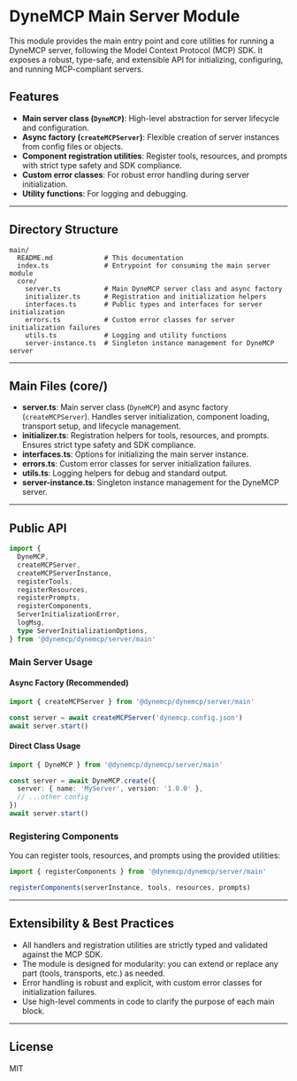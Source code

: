 # DyneMCP Main Server Module

This module provides the main entry point and core utilities for running a DyneMCP server, following the Model Context Protocol (MCP) SDK. It exposes a robust, type-safe, and extensible API for initializing, configuring, and running MCP-compliant servers.

## Features

- **Main server class (`DyneMCP`)**: High-level abstraction for server lifecycle and configuration.
- **Async factory (`createMCPServer`)**: Flexible creation of server instances from config files or objects.
- **Component registration utilities**: Register tools, resources, and prompts with strict type safety and SDK compliance.
- **Custom error classes**: For robust error handling during server initialization.
- **Utility functions**: For logging and debugging.

---

## Directory Structure

```
main/
  README.md             # This documentation
  index.ts              # Entrypoint for consuming the main server module
  core/
    server.ts           # Main DyneMCP server class and async factory
    initializer.ts      # Registration and initialization helpers
    interfaces.ts       # Public types and interfaces for server initialization
    errors.ts           # Custom error classes for server initialization failures
    utils.ts            # Logging and utility functions
    server-instance.ts  # Singleton instance management for DyneMCP server
```

---

## Main Files (core/)

- **server.ts**: Main server class (`DyneMCP`) and async factory (`createMCPServer`). Handles server initialization, component loading, transport setup, and lifecycle management.
- **initializer.ts**: Registration helpers for tools, resources, and prompts. Ensures strict type safety and SDK compliance.
- **interfaces.ts**: Options for initializing the main server instance.
- **errors.ts**: Custom error classes for server initialization failures.
- **utils.ts**: Logging helpers for debug and standard output.
- **server-instance.ts**: Singleton instance management for the DyneMCP server.

---

## Public API

```ts
import {
  DyneMCP,
  createMCPServer,
  createMCPServerInstance,
  registerTools,
  registerResources,
  registerPrompts,
  registerComponents,
  ServerInitializationError,
  logMsg,
  type ServerInitializationOptions,
} from '@dynemcp/dynemcp/server/main'
```

### Main Server Usage

#### Async Factory (Recommended)

```ts
import { createMCPServer } from '@dynemcp/dynemcp/server/main'

const server = await createMCPServer('dynemcp.config.json')
await server.start()
```

#### Direct Class Usage

```ts
import { DyneMCP } from '@dynemcp/dynemcp/server/main'

const server = await DyneMCP.create({
  server: { name: 'MyServer', version: '1.0.0' },
  // ...other config
})
await server.start()
```

### Registering Components

You can register tools, resources, and prompts using the provided utilities:

```ts
import { registerComponents } from '@dynemcp/dynemcp/server/main'

registerComponents(serverInstance, tools, resources, prompts)
```

---

## Extensibility & Best Practices

- All handlers and registration utilities are strictly typed and validated against the MCP SDK.
- The module is designed for modularity: you can extend or replace any part (tools, transports, etc.) as needed.
- Error handling is robust and explicit, with custom error classes for initialization failures.
- Use high-level comments in code to clarify the purpose of each main block.

---

## License

MIT
